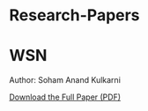 # Research-Papers
<!-- index.html -->
<!DOCTYPE html>
<html>
<head>
  <title>WSN</title>
</head>
<body>
  <h1>WSN</h1>
  <p>Author: Soham Anand Kulkarni</p>
  <p><a href="[Uploading Precision Agriculture using rechargeable harvest batteries and wireless sensor nodes (2025) (1).pdf…]()
" download>Download the Full Paper (PDF)</a></p>
</body>
</html>
